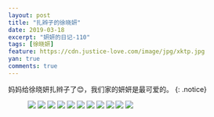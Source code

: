 ```yaml
---
layout: post
title: "扎辫子的徐晓妍"
date: 2019-03-18
excerpt: "妍妍的日记-110"
tags: [徐晓妍]
feature: https://cdn.justice-love.com/image/jpg/xktp.jpg
yan: true
comments: true
---
```

妈妈给徐晓妍扎辫子了😊，我们家的妍妍是最可爱的。
{: .notice}
<figure>
    <img src="{{ site.staticUrl }}/yanyan/image/zxbzi1.jpg" />
    <img src="{{ site.staticUrl }}/yanyan/image/zxbzi2.jpg" />
    <img src="{{ site.staticUrl }}/yanyan/image/zxbzi3.jpg" />
    <img src="{{ site.staticUrl }}/yanyan/image/zxbzi4.jpg" />
    <img src="{{ site.staticUrl }}/yanyan/image/zxbzi5.jpg" />
    <img src="{{ site.staticUrl }}/yanyan/image/zxbzi6.jpg" />
    <img src="{{ site.staticUrl }}/yanyan/image/zxbzi7.jpg" />
    <img src="{{ site.staticUrl }}/yanyan/image/zxbzi8.jpg" />
    <img src="{{ site.staticUrl }}/yanyan/image/zxbzi9.jpg" />
    <img src="{{ site.staticUrl }}/yanyan/image/zxbzi10.jpg" />
    <img src="{{ site.staticUrl }}/yanyan/image/zxbzi11.jpg" />
</figure>
